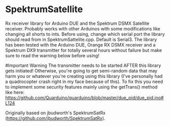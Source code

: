 # SpektrumSatellite
Rx receiver library for Arduino DUE and the Spektrum DSMX Satellite receiver. 
Probably works with other Arduinos with some modifications like changing all shorts to ints.
Before using, change which serial port the library should read from in SpektrumSattelite.cpp. Default is Serial3. The library has been tested with the Arduino DUE, Orange RX DSMX receiver and a Spektrum DX9 transmitter for totally several hours without failure but make sure to read the warning below before using!


#Important Warning
The transmitter needs to be started AFTER this library gets initiated! Otherwise, you're going to get semi-random data that may harm you or whatever you're creating using this library (I've personally had a quadrocopter crash right in my face because of this). To fix this you need to implement some security features mainly using the getTrans() method like here: https://github.com/Quarduino/quarduino/blob/master/due_pid/due_pid.ino#L124

Originally based on jbudworth's SpektrumSatRx (https://github.com/jbudworth/SpektrumSatRx).

